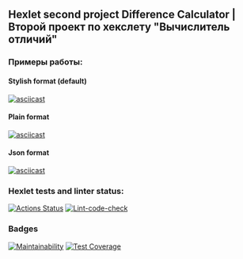 ## Hexlet second project Difference Calculator | Второй проект по хекслету "Вычислитель отличий"


### Примеры работы:
#### Stylish format (default)
[![asciicast](https://asciinema.org/a/OQcAkKxtzKfmbSx5E0KLedZmr.svg)](https://asciinema.org/a/OQcAkKxtzKfmbSx5E0KLedZmr)

#### Plain format
[![asciicast](https://asciinema.org/a/AgSmUwYBdcKi4k63goYheUK8h.svg)](https://asciinema.org/a/AgSmUwYBdcKi4k63goYheUK8h)

#### Json format
[![asciicast](https://asciinema.org/a/dBP45h4K8k2VvNknRG3kkRYZf.svg)](https://asciinema.org/a/dBP45h4K8k2VvNknRG3kkRYZf)

### Hexlet tests and linter status:
[![Actions Status](https://github.com/Maykolson/frontend-project-46/workflows/hexlet-check/badge.svg)](https://github.com/Maykolson/frontend-project-46/actions) [![Lint-code-check](https://github.com/Maykolson/frontend-project-46/actions/workflows/main.yml/badge.svg)](https://github.com/Maykolson/frontend-project-46/actions/workflows/main.yml)

### Badges
[![Maintainability](https://api.codeclimate.com/v1/badges/54b0048c5da9b6f79160/maintainability)](https://codeclimate.com/github/Maykolson/frontend-project-46/maintainability) [![Test Coverage](https://api.codeclimate.com/v1/badges/54b0048c5da9b6f79160/test_coverage)](https://codeclimate.com/github/Maykolson/frontend-project-46/test_coverage)